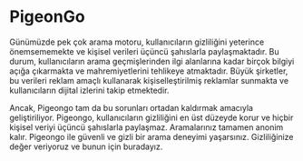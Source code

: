 # PigeonGo
 
Günümüzde pek çok arama motoru, kullanıcıların gizliliğini yeterince önemsememekte ve kişisel verileri üçüncü şahıslarla paylaşmaktadır. Bu durum, kullanıcıların arama geçmişlerinden ilgi alanlarına kadar birçok bilgiyi açığa çıkarmakta ve mahremiyetlerini tehlikeye atmaktadır. Büyük şirketler, bu verileri reklam amaçlı kullanarak kişiselleştirilmiş reklamlar sunmakta ve kullanıcıların dijital izlerini takip etmektedir.

Ancak, Pigeongo tam da bu sorunları ortadan kaldırmak amacıyla geliştiriliyor. Pigeongo, kullanıcıların gizliliğini en üst düzeyde korur ve hiçbir kişisel veriyi üçüncü şahıslarla paylaşmaz. Aramalarınız tamamen anonim kalır. Pigeongo ile güvenli ve gizli bir arama deneyimi yaşarsınız. Gizliliğinize değer veriyoruz ve bunun için buradayız.
